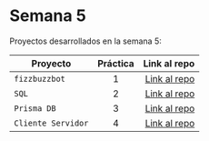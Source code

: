 # Semana 5

Proyectos desarrollados en la semana 5:

| Proyecto | Práctica | Link al repo |
| ------------- |:-------------:| -----:|
|`fizzbuzzbot`|1|[Link al repo](https://github.com/Gera097/fizzbuzz)|
|`SQL`|2|[Link al repo](https://github.com/LaunchX-InnovaccionVirtual/MissionNodeJS)|
|`Prisma DB`|3|[Link al repo](https://github.com/Gera097/PrismaDB_launchx)|
|`Cliente Servidor`|4|[Link al repo](https://github.com/LaunchX-InnovaccionVirtual/MissionNodeJS)|

